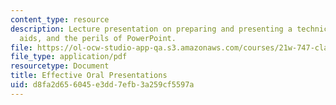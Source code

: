 ```yaml
---
content_type: resource
description: Lecture presentation on preparing and presenting a technical talk, visual
  aids, and the perils of PowerPoint.
file: https://ol-ocw-studio-app-qa.s3.amazonaws.com/courses/21w-747-classical-rhetoric-and-modern-political-discourse-fall-2009/d8fa2d656045e3dd7efb3a259cf5597a_MIT21W_747_01F09_lec09.pdf
file_type: application/pdf
resourcetype: Document
title: Effective Oral Presentations
uid: d8fa2d65-6045-e3dd-7efb-3a259cf5597a
---
```

